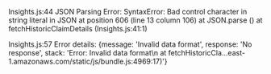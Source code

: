 Insights.js:44 JSON Parsing Error: SyntaxError: Bad control character in string literal in JSON at position 606 (line 13 column 106)
    at JSON.parse (<anonymous>)
    at fetchHistoricClaimDetails (Insights.js:41:1)

Insights.js:57 Error details: 
{message: 'Invalid data format', response: 'No response', stack: 'Error: Invalid data format\n    at fetchHistoricCla…east-1.amazonaws.com/static/js/bundle.js:4969:17)'}
